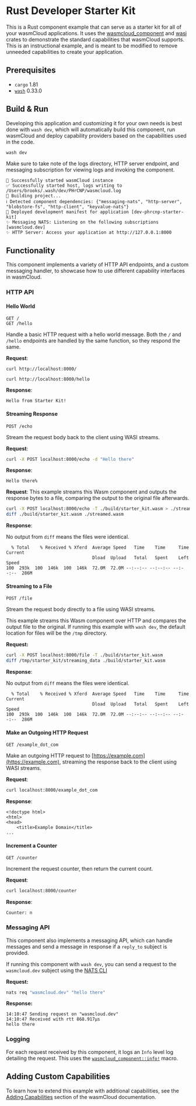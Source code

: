 # Rust Developer Starter Kit

This is a Rust component example that can serve as a starter kit for all of your wasmCloud applications. It uses the [wasmcloud_component](https://crates.io/crates/wasmcloud-component) and [wasi](https://crates.io/crates/wasi) crates to demonstrate the standard capabilities that wasmCloud supports. This is an instructional example, and is meant to be modified to remove unneeded capabilities to create your application.

## Prerequisites

- `cargo` 1.81
- [`wash`](https://wasmcloud.com/docs/installation) 0.33.0

## Build & Run

Developing this application and customizing it for your own needs is best done with `wash dev`, which will automatically build this component, run wasmCloud and deploy capability providers based on the capabilities used in the code.

```bash
wash dev
```

Make sure to take note of the logs directory, HTTP server endpoint, and messaging subscription for viewing logs and invoking the component.

```plaintext
🔧 Successfully started wasmCloud instance
✅ Successfully started host, logs writing to /Users/brooks/.wash/dev/PHrCNP/wasmcloud.log
🚧 Building project...
ℹ️ Detected component dependencies: {"messaging-nats", "http-server", "blobstore-fs", "http-client", "keyvalue-nats"}
🔁 Deployed development manifest for application [dev-phrcnp-starter-kit]
✨ Messaging NATS: Listening on the following subscriptions [wasmcloud.dev]
✨ HTTP Server: Access your application at http://127.0.0.1:8000
```

## Functionality

This component implements a variety of HTTP API endpoints, and a custom messaging handler, to showcase how to use different capability interfaces in wasmCloud.

### HTTP API

#### Hello World

```plaintext
GET /
GET /hello
```

Handle a basic HTTP request with a hello world message. Both the `/` and `/hello` endpoints are handled by the same function, so they respond the same.

**Request**:

```shell
curl http://localhost:8000/
```

```shell
curl http://localhost:8000/hello
```

**Response**:

```plaintext
Hello from Starter Kit!
```

#### Streaming Response

```plaintext
POST /echo
```

Stream the request body back to the client using WASI streams.

**Request**:

```bash
curl -X POST localhost:8000/echo -d "Hello there"
```

**Response**:

```plaintext
Hello there%
```

**Request**:
This example streams this Wasm component and outputs the response bytes to a file, comparing the output to the original file afterwards.

```bash
curl -X POST localhost:8000/echo -T ./build/starter_kit.wasm > ./streamed.wasm
diff ./build/starter_kit.wasm ./streamed.wasm
```

**Response**:

No output from `diff` means the files were identical.

```plaintext
  % Total    % Received % Xferd  Average Speed   Time    Time     Time  Current
                                 Dload  Upload   Total   Spent    Left  Speed
100  293k  100  146k  100  146k  72.0M  72.0M --:--:-- --:--:-- --:--:--  286M
```

#### Streaming to a File

```plaintext
POST /file
```

Stream the request body directly to a file using WASI streams.

This example streams this Wasm component over HTTP and compares the output file to the original. If running this example with `wash dev`, the default location for files will be the `/tmp` directory.

**Request:**

```bash
curl -X POST localhost:8000/file -T ./build/starter_kit.wasm
diff /tmp/starter_kit/streaming_data ./build/starter_kit.wasm
```

**Response**:

No output from `diff` means the files were identical.

```plaintext
  % Total    % Received % Xferd  Average Speed   Time    Time     Time  Current
                                 Dload  Upload   Total   Spent    Left  Speed
100  293k  100  146k  100  146k  72.0M  72.0M --:--:-- --:--:-- --:--:--  286M
```

#### Make an Outgoing HTTP Request

```plaintext
GET /example_dot_com
```

Make an outgoing HTTP request to [https://example.com](https://example.com), streaming the response back to the client using WASI streams.

**Request**:

```bash
curl localhost:8000/example_dot_com
```

**Response**:

```plaintext
<!doctype html>
<html>
<head>
    <title>Example Domain</title>
...
```

#### Increment a Counter

```plaintext
GET /counter
```

Increment the request counter, then return the current count.

**Request**:

```bash
curl localhost:8000/counter
```

**Response**:

```plaintext
Counter: n
```

### Messaging API

This component also implements a messaging API, which can handle messages and send a message in response if a `reply_to` subject is provided.

If running this component with `wash dev`, you can send a request to the `wasmcloud.dev` subject using the [NATS CLI](https://github.com/nats-io/natscli)

**Request:**

```bash
nats req "wasmcloud.dev" "hello there"
```

**Response:**

```plaintext
14:10:47 Sending request on "wasmcloud.dev"
14:10:47 Received with rtt 868.917µs
hello there
```

### Logging

For each request received by this component, it logs an `Info` level log detailing the request. This uses the [`wasmcloud_component::info!`](https://docs.rs/wasmcloud-component/latest/wasmcloud_component/macro.info.html) macro.

## Adding Custom Capabilities

<!-- TODO: new quickstart -->

To learn how to extend this example with additional capabilities, see the [Adding Capabilities](https://wasmcloud.com/docs/tour/adding-capabilities) section of the wasmCloud documentation.
